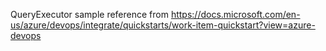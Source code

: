 QueryExecutor sample reference from https://docs.microsoft.com/en-us/azure/devops/integrate/quickstarts/work-item-quickstart?view=azure-devops
